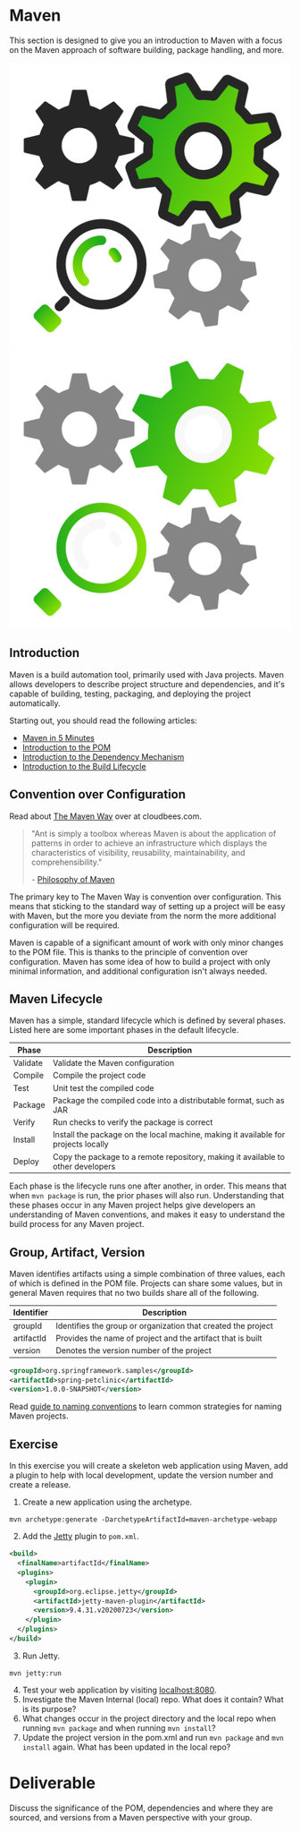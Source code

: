 # Maven

This section is designed to give you an introduction to Maven with a focus on the Maven approach of software building, package handling, and more.

![](img5/compile_light.svg ':size=100x100 :class=light-mode-icon')
![](img5/compile_dark.svg ':size=100x100 :class=dark-mode-icon')

## Introduction

Maven is a build automation tool, primarily used with Java projects.
Maven allows developers to describe project structure and dependencies, and
it's capable of building, testing, packaging, and deploying the project
automatically.

Starting out, you should read the following articles:

- [Maven in 5 Minutes](https://maven.apache.org/guides/getting-started/maven-in-five-minutes.html)
- [Introduction to the POM](https://maven.apache.org/guides/introduction/introduction-to-the-pom.html)
- [Introduction to the Dependency Mechanism](https://maven.apache.org/guides/introduction/introduction-to-dependency-mechanism.html)
- [Introduction to the Build Lifecycle](https://maven.apache.org/guides/introduction/introduction-to-the-lifecycle.html)

## Convention over Configuration

Read about [The Maven Way](https://www.cloudbees.com/blog/maven-way) over at cloudbees.com.

>"Ant is simply a toolbox whereas Maven is about the application of patterns in order to achieve an infrastructure which displays the characteristics of visibility, reusability, maintainability, and comprehensibility."
>
> \- [Philosophy of Maven](https://maven.apache.org/background/philosophy-of-maven.html)

The primary key to The Maven Way is convention over configuration. This means
that sticking to the standard way of setting up a project will be easy with
Maven, but the more you deviate from the norm the more additional configuration
will be required.

Maven is capable of a significant amount of work with only minor changes to
the POM file. This is thanks to the principle of convention over configuration.
Maven has some idea of how to build a project with only minimal information,
and additional configuration isn't always needed.

## Maven Lifecycle

Maven has a simple, standard lifecycle which is defined by several phases.
Listed here are some important phases in the default lifecycle.

| Phase    | Description                                                                        |
|----------|------------------------------------------------------------------------------------|
| Validate | Validate the Maven configuration                                                   |
| Compile  | Compile the project code                                                           |
| Test     | Unit test the compiled code                                                        |
| Package  | Package the compiled code into a distributable format, such as JAR                 |
| Verify   | Run checks to verify the package is correct                                        |
| Install  | Install the package on the local machine, making it available for projects locally |
| Deploy   | Copy the package to a remote repository, making it available to other developers   |

Each phase is the lifecycle runs one after another, in order. This means that
when `mvn package` is run, the prior phases will also run. Understanding that
these phases occur in any Maven project helps give developers an understanding
of Maven conventions, and makes it easy to understand the build process for
any Maven project.

## Group, Artifact, Version

Maven identifies artifacts using a simple combination of three values, each
of which is defined in the POM file. Projects can share some values, but in
general Maven requires that no two builds share all of the following.

| Identifier | Description                                                   |
|------------|---------------------------------------------------------------|
| groupId    | Identifies the group or organization that created the project |
| artifactId | Provides the name of project and the artifact that is built   |
| version    | Denotes the version number of the project                     |

```xml
<groupId>org.springframework.samples</groupId>
<artifactId>spring-petclinic</artifactId>
<version>1.0.0-SNAPSHOT</version>
```

Read [guide to naming conventions](https://maven.apache.org/guides/mini/guide-naming-conventions.html)
to learn common strategies for naming Maven projects.

## Exercise

In this exercise you will create a skeleton web application using Maven, add a plugin to help with local development, update the version number and create a release.

 1. Create a new application using the archetype.

```
mvn archetype:generate -DarchetypeArtifactId=maven-archetype-webapp
```

 2. Add the [Jetty](https://www.eclipse.org/jetty/documentation/current/jetty-maven-plugin.html) plugin to `pom.xml`.

  ```xml
  <build>
    <finalName>artifactId</finalName>
    <plugins>
      <plugin>
        <groupId>org.eclipse.jetty</groupId>
        <artifactId>jetty-maven-plugin</artifactId>
        <version>9.4.31.v20200723</version>
      </plugin>
    </plugins>
  </build>
  ```

 3. Run Jetty.

```
mvn jetty:run
```

 4. Test your web application by visiting [localhost:8080](http://localhost:8080/).
 5. Investigate the Maven Internal (local) repo. What does it contain? What is its purpose?
 6. What changes occur in the project directory and the local repo when running `mvn package` and when running `mvn install`?
 7. Update the project version in the pom.xml and run `mvn package` and `mvn install` again. What has been updated in the local repo?

# Deliverable

Discuss the significance of the POM, dependencies and where they are sourced, and versions from a Maven perspective with your group.
